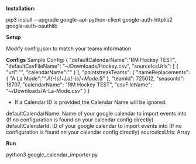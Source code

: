 **Installation:**

pip3 install --upgrade google-api-python-client google-auth-httplib2 google-auth-oauthlib

**Setup**

Modify config.json to match your teams information

**Configs**
Sample Config:
{
  "defaultCalendarName":"RM Hockey TEST",
  "defaultCsvFileName": "~/Downloads/Hockey.csv",
  "sourceIcsUrls": [
    {
      "url":"",
      "calendarName":""
    }
  ],
  "pointstreakTeams": 
    {
      "nameReplacements":
      { 
        "A La Mode":"^.*A[-\\s]+La[-\\s]+Mode.*$"
      },
      "teamId": 725612,
      "seasonId": 18707,
      "calendarName": "RM Hockey TEST",
      "csvFileName": "~/Downloads/A-La-Mode.csv"
    }
}

* If a Calendar ID is provided,the Calendar Name will be ignored.

defaultCalendarName: Name of your google calendar to import events into (If no configuration is found on your calendar config directly)
defaultCalendarId: ID of your google calendar to import events into  (If no configuration is found on your calendar config directly)
sourceIcsUrls: Array 

**Run**

python3 google_calendar_importer.py


